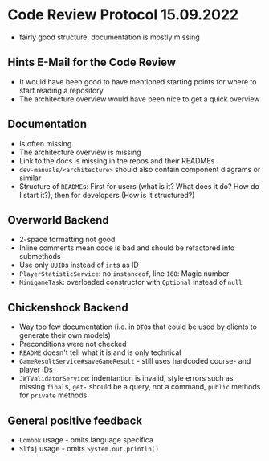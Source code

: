 # Code Review Protocol 15.09.2022

- fairly good structure, documentation is mostly missing

## Hints E-Mail for the Code Review

- It would have been good to have mentioned starting points for where to start reading a repository
- The architecture overview would have been nice to get a quick overview

## Documentation

- Is often missing
- The architecture overview is missing
- Link to the docs is missing in the repos and their READMEs
- `dev-manuals/<architecture>` should also contain component diagrams or similar
- Structure of `README`s: First for users (what is it? What does it do? How do I start it?), then for developers (How is it structured?)

## Overworld Backend

- 2-space formatting not good
- Inline comments mean code is bad and should be refactored into submethods
- Use only `UUID`s instead of `int`s as ID
- `PlayerStatisticService`: no `instanceof`, line `168`: Magic number
- `MinigameTask`: overloaded constructor with `Optional` instead of `null`

## Chickenshock Backend

- Way too few documentation (i.e. in `DTO`s that could be used by clients to generate their own models)
- Preconditions were not checked
- `README` doesn't tell what it is and is only technical
- `GameResultService#saveGameResult` - still uses hardcoded course- and player IDs
- `JWTValidatorService`: indentantion is invalid, style errors such as missing `final`s, `get-` should be a query, not a command, `public` methods for `private` methods

## General positive feedback

- `Lombok` usage - omits language specifica
- `Slf4j` usage - omits `System.out.println()`
